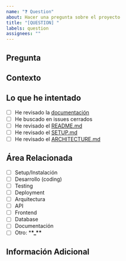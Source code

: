 ```yaml
---
name: "❓ Question"
about: Hacer una pregunta sobre el proyecto
title: "[QUESTION] "
labels: question
assignees: ""
---
```


## Pregunta

<!-- Escribe tu pregunta de forma clara y específica -->

## Contexto

<!-- Proporciona contexto sobre por qué haces esta pregunta -->

## Lo que he intentado

<!-- ¿Has intentado buscar la respuesta? ¿Dónde? -->

- [ ] He revisado la [documentación](../docs/)
- [ ] He buscado en issues cerrados
- [ ] He revisado el [README.md](../README.md)
- [ ] He revisado el [SETUP.md](../SETUP.md)
- [ ] He revisado el [ARCHITECTURE.md](../ARCHITECTURE.md)

## Área Relacionada

<!-- Marca el área más relevante a tu pregunta -->

- [ ] Setup/Instalación
- [ ] Desarrollo (coding)
- [ ] Testing
- [ ] Deployment
- [ ] Arquitectura
- [ ] API
- [ ] Frontend
- [ ] Database
- [ ] Documentación
- [ ] Otro: \***\*\_\*\***

## Información Adicional

<!-- Cualquier detalle adicional que pueda ayudar a responder tu pregunta -->
